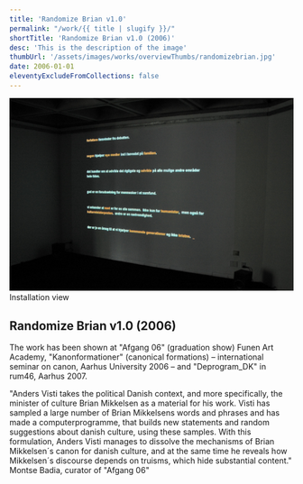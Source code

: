 ```yaml
---
title: 'Randomize Brian v1.0'
permalink: "/work/{{ title | slugify }}/"
shortTitle: 'Randomize Brian v1.0 (2006)'
desc: 'This is the description of the image'
thumbUrl: '/assets/images/works/overviewThumbs/randomizebrian.jpg'
date: 2006-01-01
eleventyExcludeFromCollections: false
---
```



<div class="Grid Grid--gutters Grid--full large-Grid--fit">
  <div class="Grid-cell">
    <img src='/assets/images/works/2006_RandomizeBrian/Brian_big.jpg'/>
    <div class="caption">Installation view</div>
  </div>
</div>
<div class="Grid Grid--gutters Grid--full large-Grid--fit">
  <div class="Grid-cell">
    <div class='headerGroup'>
      <h2>Randomize Brian v1.0 (2006)</h2>
      <!-- <h3>Poetry festival, publishing fair and art exhibition</h3> -->
    </div>
  </div>
</div>
<div class="Grid Grid--gutters Grid--full large-Grid--fit">
  <div class="Grid-cell">
    <p>The work has been shown at "Afgang 06" (graduation show) Funen Art Academy, "Kanonformationer" (canonical formations) – international seminar on canon, Aarhus University 2006 – and "Deprogram_DK" in rum46, Aarhus 2007.</p>
  </div>
  <div class="Grid-cell">
    <p>"Anders Visti takes the political Danish context, and more specifically, the minister of culture Brian Mikkelsen as a material for his work. Visti has sampled a large number of Brian Mikkelsens words and phrases and has made a computerprogramme, that builds new statements and random suggestions about danish culture, using these samples. With this formulation, Anders Visti manages to dissolve the mechanisms of Brian Mikkelsen´s canon for danish culture, and at the same time he reveals how Mikkelsen´s discourse depends on truisms, which hide substantial content."<br/>
    Montse Badia, curator of "Afgang 06"</p>
  </div>      
</div>